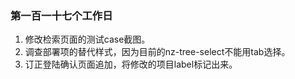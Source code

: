 ### 第一百一十七个工作日
1. 修改检索页面的测试case截图。
2. 调查部署项的替代样式，因为目前的nz-tree-select不能用tab选择。
3. 订正登陆确认页面追加，将修改的项目label标记出来。